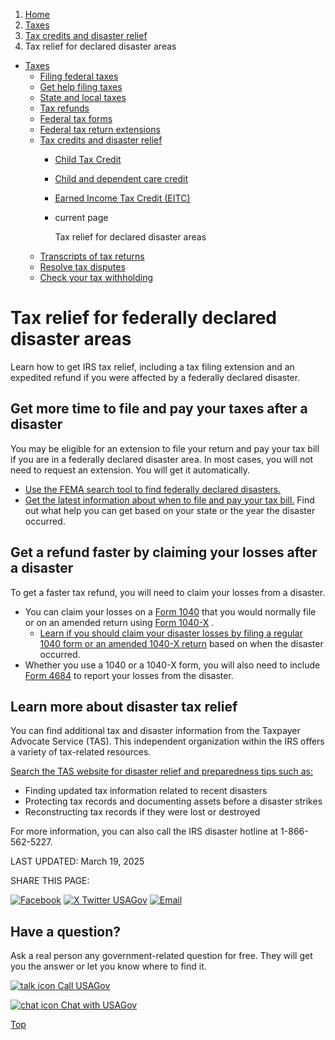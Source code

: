 1. [Home](/)
2. [Taxes](/taxes)
3. [Tax credits and disaster relief](/child-disaster-tax)
4. Tax relief for declared disaster areas

* [Taxes](/taxes)
  + [Filing federal taxes](/file-federal-taxes)
  + [Get help filing taxes](/help-with-taxes)
  + [State and local taxes](/state-taxes)
  + [Tax refunds](/tax-refunds)
  + [Federal tax forms](/get-tax-forms)
  + [Federal tax return extensions](/federal-tax-extensions)
  + [Tax credits and disaster relief](/child-disaster-tax)
    - [Child Tax Credit](/child-tax-credit)
    - [Child and dependent care credit](/child-dependent-care-credit)
    - [Earned Income Tax Credit (EITC)](/earned-income-credit)
    - current page

      Tax relief for declared disaster areas
  + [Transcripts of tax returns](/tax-return-transcripts)
  + [Resolve tax disputes](/resolve-tax-disputes)
  + [Check your tax withholding](/check-tax-withholding)

Tax relief for federally declared disaster areas
================================================

Learn how to get IRS tax relief, including a tax filing extension and an expedited refund if you were affected by a federally declared disaster.

**Get more time to file and pay your taxes after a disaster**
-------------------------------------------------------------

You may be eligible for an extension to file your return and pay your tax bill if you are in a federally declared disaster area. In most cases, you will not need to request an extension. You will get it automatically.

* [Use the FEMA search tool to find federally declared disasters.](https://www.fema.gov/disaster/declarations)
* [Get the latest information about when to file and pay your tax bill.](https://www.irs.gov/newsroom/tax-relief-in-disaster-situations)
  Find out what help you can get based on your state or the year the disaster occurred.

**Get a refund faster by claiming your losses after a disaster**
----------------------------------------------------------------

To get a faster tax refund, you will need to claim your losses from a disaster.

* You can claim your losses on a
  [Form 1040](https://www.irs.gov/forms-pubs/about-form-1040)
  that you would normally file or on an amended return using
  [Form 1040-X](https://www.irs.gov/forms-pubs/about-form-1040x)
  .
  + [Learn if you should claim your disaster losses by filing a regular 1040 form or an amended 1040-X return](https://www.irs.gov/businesses/small-businesses-self-employed/faqs-for-disaster-victims#amendedreturns)
    based on when the disaster occurred.
* Whether you use a 1040 or a 1040-X form, you will also need to include
  [Form 4684](https://www.irs.gov/forms-pubs/about-form-4684)
  to report your losses from the disaster.

**Learn more about disaster tax relief**
----------------------------------------

You can find additional tax and disaster information from the Taxpayer Advocate Service (TAS). This independent organization within the IRS offers a variety of tax-related resources.

[Search the TAS website for disaster relief and preparedness tips such as:](https://www.taxpayeradvocate.irs.gov/disaster-relief/)

* Finding updated tax information related to recent disasters
* Protecting tax records and documenting assets before a disaster strikes
* Reconstructing tax records if they were lost or destroyed

For more information, you can also call the IRS disaster hotline at 1-866-562-5227.

LAST UPDATED:
March 19, 2025

SHARE THIS PAGE:

[![Facebook](/themes/custom/usagov/images/social-media-icons/Facebook_Icon.svg)](https://www.facebook.com/sharer/sharer.php?u=https://www.usa.gov/tax-disaster-relief&v=3)
[![X Twitter USAGov](/themes/custom/usagov/images/social-media-icons/X_Twitter_Icon.svg?version=2)](https://twitter.com/intent/tweet?source=webclient&text=https://www.usa.gov/tax-disaster-relief)
[![Email](/themes/custom/usagov/images/social-media-icons/Email_Icon.svg?version=2)](mailto:?subject=https://www.usa.gov/tax-disaster-relief)

Have a question?
----------------

Ask a real person any government-related question for free. They will get you the answer or let you know where to find it.

[![talk icon](/themes/custom/usagov/images/ICONS_talk.png)
Call USAGov](/phone)

[![chat icon](/themes/custom/usagov/images/ICONS_chat.png)
Chat with USAGov](/chat)

[Top](#main-content)